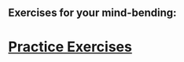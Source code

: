 ## Exercises for your mind-bending:
# <a href="https://adriann.github.io/programming_problems.html" target="blank">Practice Exercises</a>
